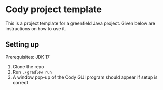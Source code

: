 # Cody project template

This is a project template for a greenfield Java project. Given below are instructions on how to use it.

## Setting up

Prerequisites: JDK 17

1. Clone the repo
2. Run `./gradlew run`
3. A window pop-up of the Cody GUI program should appear if setup is correct
